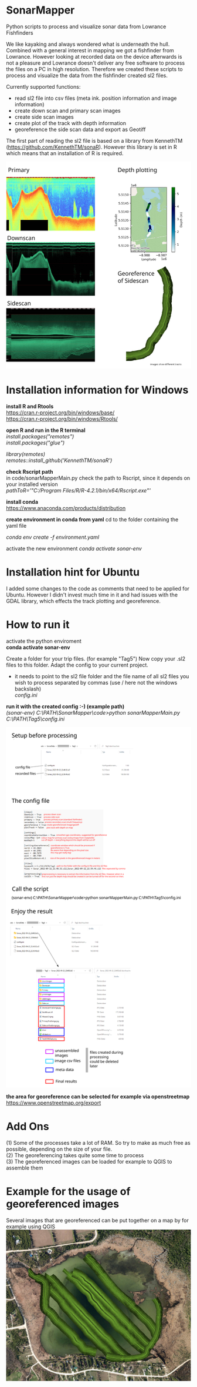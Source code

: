 # **SonarMapper**
Python scripts to process and visualize sonar data from Lowrance Fishfinders

We like kayaking and always wondered what is underneath the hull. Combined with a general interest in mapping we got
a fishfinder from Lowrance. However looking at recorded data on the device afterwards is not a pleasure and Lowrance
doesn't deliver any free software to process the files on a PC in high resolution.
Therefore we created these scripts to process and visualize the data from the fishfinder created sl2 files.

Currently supported functions:
- read sl2 file into csv files (meta ink. position information and image information)
- create down scan and primary scan images
- create side scan images
- create plot of the track with depth information
- georeference the side scan data and export as Geotiff


The first part of reading the sl2 file is based on a library from KennethTM (https://github.com/KennethTM/sonaR). 
However this library is set in R which means that an installation of R is required.

![Example output](image2.jpg)

# Installation information for Windows  
**install R and Rtools**  
https://cran.r-project.org/bin/windows/base/  
https://cran.r-project.org/bin/windows/Rtools/  

**open R and run in the R terminal**  
_install.packages("remotes")_  
_install.packages("glue")_  

_library(remotes)_  
_remotes::install_github('KennethTM/sonaR')_  

**check Rscript path**  
in code/sonarMapperMain.py check the path to Rscript, since it depends on your installed version  
_pathToR='"C:/Program Files/R/R-4.2.1/bin/x64/Rscript.exe"'_  

**install conda**  
https://www.anaconda.com/products/distribution

**create environment in conda from yaml**
cd to the folder containing the yaml file

_conda env create -f environment.yaml_

activate the new environment
_conda activate sonar-env_

# Installation hint for Ubuntu
I added some changes to the code as comments that need to be applied for Ubuntu. 
However I didn't invest much time in it and had issues with the GDAL library, which effects the track plotting and georeference.


# How to run it #  
activate the python enviroment  
__conda activate sonar-env__  

Create a folder for your trip files. (for example "Tag5")
Now copy your .sl2 files to this folder.
Adapt the config to your current project.
- it needs to point to the sl2 file folder and the file name of all sl2 files you wish to process separated by commas (use / here not the windows backslash)  
_config.ini_


**run it with the created config :-) (example path)**  
_(sonar-env) C:\PATH\SonarMapper\code>python sonarMapperMain.py C:\PATH\Tag5\config.ini_

![Explanation image](image1.png)

**the area for georeference can be selected for example via openstreetmap**
https://www.openstreetmap.org/export

# Add Ons
(1) Some of the processes take a lot of RAM. So try to make as much free as possible, depending on the size of your file.  
(2) The georeferencing takes quite some time to process  
(3) The georeferenced images can be loaded for example to QGIS to assemble them 

# Example for the usage of georeferenced images  
Several images that are georeferenced can be put together on a map by for example using QGIS
![Georeferenced image](image3.jpg)

